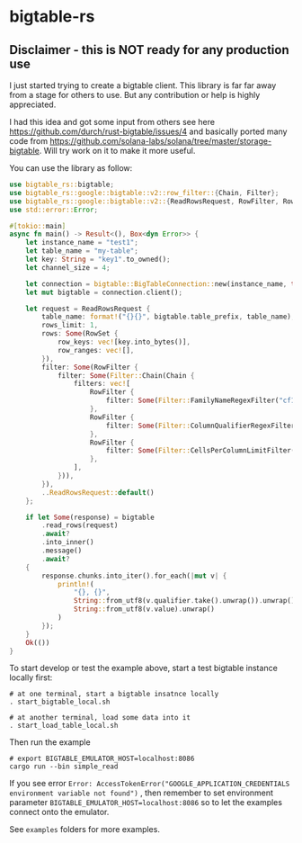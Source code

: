 # bigtable-rs

## Disclaimer - this is NOT ready for any production use
I just started trying to create a bigtable client. This library is 
far far away from a stage for others to use. But any contribution or 
help is highly appreciated.

I had this idea and got some input from others see here
https://github.com/durch/rust-bigtable/issues/4
and basically ported many code from 
https://github.com/solana-labs/solana/tree/master/storage-bigtable.
Will try work on it to make it more useful.

You can use the library as follow:

```rust
use bigtable_rs::bigtable;
use bigtable_rs::google::bigtable::v2::row_filter::{Chain, Filter};
use bigtable_rs::google::bigtable::v2::{ReadRowsRequest, RowFilter, RowSet};
use std::error::Error;

#[tokio::main]
async fn main() -> Result<(), Box<dyn Error>> {
    let instance_name = "test1";
    let table_name = "my-table";
    let key: String = "key1".to_owned();
    let channel_size = 4;

    let connection = bigtable::BigTableConnection::new(instance_name, true, None, channel_size).await?;
    let mut bigtable = connection.client();

    let request = ReadRowsRequest {
        table_name: format!("{}{}", bigtable.table_prefix, table_name),
        rows_limit: 1,
        rows: Some(RowSet {
            row_keys: vec![key.into_bytes()],
            row_ranges: vec![],
        }),
        filter: Some(RowFilter {
            filter: Some(Filter::Chain(Chain {
                filters: vec![
                    RowFilter {
                        filter: Some(Filter::FamilyNameRegexFilter("cf1".to_owned())),
                    },
                    RowFilter {
                        filter: Some(Filter::ColumnQualifierRegexFilter("c1".as_bytes().to_vec())),
                    },
                    RowFilter {
                        filter: Some(Filter::CellsPerColumnLimitFilter(1)),
                    },
                ],
            })),
        }),
        ..ReadRowsRequest::default()
    };

    if let Some(response) = bigtable
        .read_rows(request)
        .await?
        .into_inner()
        .message()
        .await?
    {
        response.chunks.into_iter().for_each(|mut v| {
            println!(
                "{}, {}",
                String::from_utf8(v.qualifier.take().unwrap()).unwrap(),
                String::from_utf8(v.value).unwrap()
            )
        });
    }
    Ok(())
}
```

To start develop or test the example above, start a test bigtable instance locally first:

```
# at one terminal, start a bigtable insatnce locally
. start_bigtable_local.sh

# at another terminal, load some data into it
. start_load_table_local.sh
```

Then run the example
```
# export BIGTABLE_EMULATOR_HOST=localhost:8086
cargo run --bin simple_read
```
If you see error `Error: AccessTokenError("GOOGLE_APPLICATION_CREDENTIALS environment variable not found")`
, then remember to set environment parameter `BIGTABLE_EMULATOR_HOST=localhost:8086` 
so to let the examples connect onto the emulator.

See `examples` folders for more examples.
